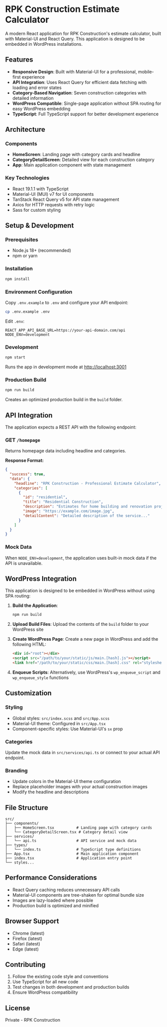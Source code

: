 # RPK Construction Estimate Calculator

A modern React application for RPK Construction's estimate calculator, built with Material-UI and React Query. This application is designed to be embedded in WordPress installations.

## Features

- **Responsive Design**: Built with Material-UI for a professional, mobile-first experience
- **API Integration**: Uses React Query for efficient data fetching with loading and error states
- **Category-Based Navigation**: Seven construction categories with detailed information
- **WordPress Compatible**: Single-page application without SPA routing for easy WordPress embedding
- **TypeScript**: Full TypeScript support for better development experience

## Architecture

### Components

- **HomeScreen**: Landing page with category cards and headline
- **CategoryDetailScreen**: Detailed view for each construction category
- **App**: Main application component with state management

### Key Technologies

- React 19.1.1 with TypeScript
- Material-UI (MUI) v7 for UI components
- TanStack React Query v5 for API state management
- Axios for HTTP requests with retry logic
- Sass for custom styling

## Setup & Development

### Prerequisites

- Node.js 18+ (recommended)
- npm or yarn

### Installation

```bash
npm install
```

### Environment Configuration

Copy `.env.example` to `.env` and configure your API endpoint:

```bash
cp .env.example .env
```

Edit `.env`:

```
REACT_APP_API_BASE_URL=https://your-api-domain.com/api
NODE_ENV=development
```

### Development

```bash
npm start
```

Runs the app in development mode at [http://localhost:3001](http://localhost:3001)

### Production Build

```bash
npm run build
```

Creates an optimized production build in the `build` folder.

## API Integration

The application expects a REST API with the following endpoint:

### GET `/homepage`

Returns homepage data including headline and categories.

**Response Format:**

```json
{
  "success": true,
  "data": {
    "headline": "RPK Construction - Professional Estimate Calculator",
    "categories": [
      {
        "id": "residential",
        "title": "Residential Construction",
        "description": "Estimates for home building and renovation projects",
        "image": "https://example.com/image.jpg",
        "detailContent": "Detailed description of the service..."
      }
    ]
  }
}
```

### Mock Data

When `NODE_ENV=development`, the application uses built-in mock data if the API is unavailable.

## WordPress Integration

This application is designed to be embedded in WordPress without using SPA routing:

1. **Build the Application**:

   ```bash
   npm run build
   ```

2. **Upload Build Files**: Upload the contents of the `build` folder to your WordPress site

3. **Create WordPress Page**: Create a new page in WordPress and add the following HTML:

   ```html
   <div id="root"></div>
   <script src="/path/to/your/static/js/main.[hash].js"></script>
   <link href="/path/to/your/static/css/main.[hash].css" rel="stylesheet" />
   ```

4. **Enqueue Scripts**: Alternatively, use WordPress's `wp_enqueue_script` and `wp_enqueue_style` functions

## Customization

### Styling

- Global styles: `src/index.scss` and `src/App.scss`
- Material-UI theme: Configured in `src/App.tsx`
- Component-specific styles: Use Material-UI's `sx` prop

### Categories

Update the mock data in `src/services/api.ts` or connect to your actual API endpoint.

### Branding

- Update colors in the Material-UI theme configuration
- Replace placeholder images with your actual construction images
- Modify the headline and descriptions

## File Structure

```
src/
├── components/
│   ├── HomeScreen.tsx          # Landing page with category cards
│   └── CategoryDetailScreen.tsx # Category detail view
├── services/
│   └── api.ts                  # API service and mock data
├── types/
│   └── index.ts                # TypeScript type definitions
├── App.tsx                     # Main application component
├── index.tsx                   # Application entry point
└── styles...
```

## Performance Considerations

- React Query caching reduces unnecessary API calls
- Material-UI components are tree-shaken for optimal bundle size
- Images are lazy-loaded where possible
- Production build is optimized and minified

## Browser Support

- Chrome (latest)
- Firefox (latest)
- Safari (latest)
- Edge (latest)

## Contributing

1. Follow the existing code style and conventions
2. Use TypeScript for all new code
3. Test changes in both development and production builds
4. Ensure WordPress compatibility

## License

Private - RPK Construction
